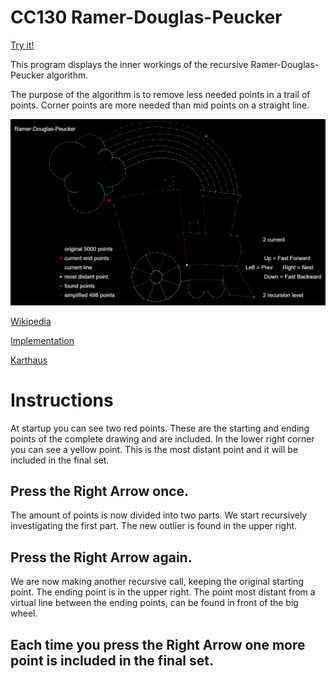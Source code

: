 # CC130 Ramer-Douglas-Peucker

[Try it!](https://christernilsson.github.io/Lab/2019/014-Ramer-Douglas-Peucker/index.html)

This program displays the inner workings of the recursive Ramer-Douglas-Peucker algorithm.

The purpose of the algorithm is to remove less needed points in a trail of points.
Corner points are more needed than mid points on a straight line.

![RDP](https://github.com/ChristerNilsson/Lab/blob/master/2019/014-Ramer-Douglas-Peucker/Capture.JPG)

[Wikipedia](https://en.wikipedia.org/wiki/Ramer%E2%80%93Douglas%E2%80%93Peucker_algorithm)

[Implementation](http://mourner.github.io/simplify-js/)

[Karthaus](https://karthaus.nl/rdp/)

# Instructions

At startup you can see two red points. These are the starting and ending points of the complete drawing and are included.
In the lower right corner you can see a yellow point. This is the most distant point and it will be included in the final set.

## Press the Right Arrow once.

The amount of points is now divided into two parts. We start recursively investigating the first part. The new outlier is found in the upper right. 

## Press the Right Arrow again.

We are now making another recursive call, keeping the original starting point.
The ending point is in the upper right. The point most distant from a virtual line between the ending points, can be found in front of the big wheel.

## Each time you press the Right Arrow one more point is included in the final set.